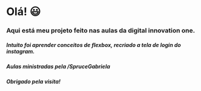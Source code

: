# Olá! :smiley:	



### Aqui está meu projeto feito nas aulas da digital innovation one.

##### Intuito foi aprender conceitos de flexbox, recriado a tela de login do instagram.

##### Aulas ministradas pela /SpruceGabriela

##### Obrigado pela visita!

